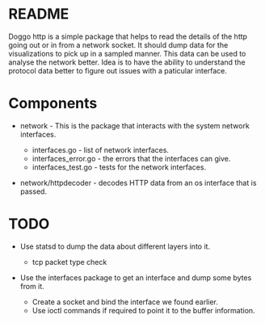 # README

Doggo http is a simple package that helps to read the details of the http going out or in from a network socket.
It should dump data for the visualizations to pick up in a sampled manner. This data can be used to analyse the network better.
Idea is to have the ability to understand the protocol data better to figure out issues with a paticular interface. 

# Components 

* network - This is the package that interacts with the system network interfaces.
    * interfaces.go - list of network interfaces.
    * interfaces_error.go - the errors that the interfaces can give.
    * interfaces_test.go - tests for the network interfaces.

* network/httpdecoder - decodes HTTP data from an os interface that is passed.

# TODO

* Use statsd to dump the data about different layers into it. 
    * tcp packet type check

* Use the interfaces package to get an interface and dump some bytes from it.
   * Create a socket and bind the interface we found earlier.
   * Use ioctl commands if required to point it to the buffer information.

